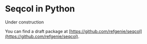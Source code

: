 
# Seqcol in Python

Under construction

You can find a draft package at [https://github.com/refgenie/seqcol](https://github.com/refgenie/seqcol).



